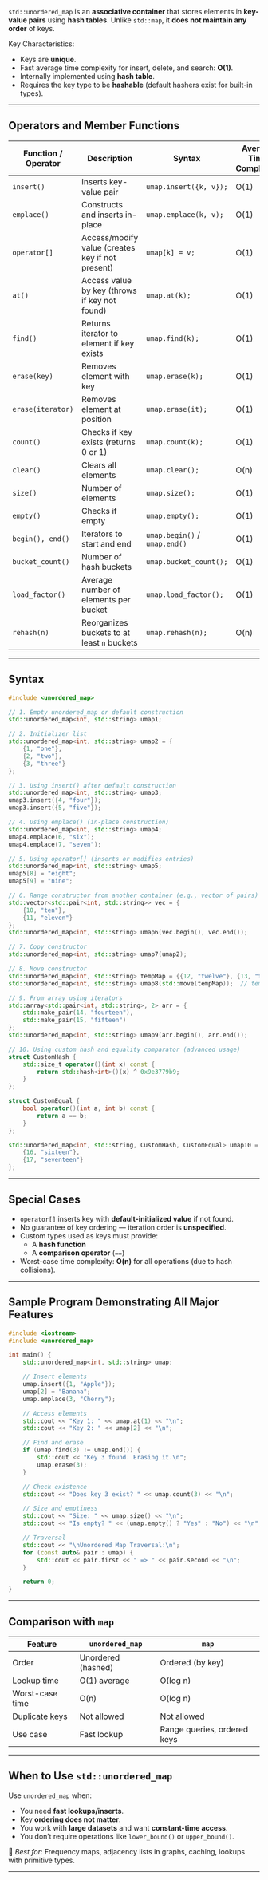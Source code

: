`std::unordered_map` is an **associative container** that stores elements in **key-value pairs** using **hash tables**. Unlike `std::map`, it **does not maintain any order** of keys.

Key Characteristics:
- Keys are **unique**.
- Fast average time complexity for insert, delete, and search: **O(1)**.
- Internally implemented using **hash table**.
- Requires the key type to be **hashable** (default hashers exist for built-in types).

---
## Operators and Member Functions

|Function / Operator|Description|Syntax|Average Time Complexity|Example|
|---|---|---|---|---|
|`insert()`|Inserts key-value pair|`umap.insert({k, v});`|O(1)|`umap.insert({1, "A"});`|
|`emplace()`|Constructs and inserts in-place|`umap.emplace(k, v);`|O(1)|`umap.emplace(2, "B");`|
|`operator[]`|Access/modify value (creates key if not present)|`umap[k] = v;`|O(1)|`umap[3] = "C";`|
|`at()`|Access value by key (throws if key not found)|`umap.at(k);`|O(1)|`umap.at(1);`|
|`find()`|Returns iterator to element if key exists|`umap.find(k);`|O(1)|`auto it = umap.find(1);`|
|`erase(key)`|Removes element with key|`umap.erase(k);`|O(1)|`umap.erase(1);`|
|`erase(iterator)`|Removes element at position|`umap.erase(it);`|O(1)|`umap.erase(umap.begin());`|
|`count()`|Checks if key exists (returns 0 or 1)|`umap.count(k);`|O(1)|`umap.count(5);`|
|`clear()`|Clears all elements|`umap.clear();`|O(n)||
|`size()`|Number of elements|`umap.size();`|O(1)||
|`empty()`|Checks if empty|`umap.empty();`|O(1)||
|`begin(), end()`|Iterators to start and end|`umap.begin()` / `umap.end()`|O(1)||
|`bucket_count()`|Number of hash buckets|`umap.bucket_count();`|O(1)||
|`load_factor()`|Average number of elements per bucket|`umap.load_factor();`|O(1)||
|`rehash(n)`|Reorganizes buckets to at least `n` buckets|`umap.rehash(n);`|O(n)||

---
## Syntax

```cpp
#include <unordered_map>

// 1. Empty unordered_map or default construction
std::unordered_map<int, std::string> umap1;

// 2. Initializer list
std::unordered_map<int, std::string> umap2 = {
    {1, "one"},
    {2, "two"},
    {3, "three"}
};

// 3. Using insert() after default construction
std::unordered_map<int, std::string> umap3;
umap3.insert({4, "four"});
umap3.insert({5, "five"});

// 4. Using emplace() (in-place construction)
std::unordered_map<int, std::string> umap4;
umap4.emplace(6, "six");
umap4.emplace(7, "seven");

// 5. Using operator[] (inserts or modifies entries)
std::unordered_map<int, std::string> umap5;
umap5[8] = "eight";
umap5[9] = "nine";

// 6. Range constructor from another container (e.g., vector of pairs)
std::vector<std::pair<int, std::string>> vec = {
    {10, "ten"},
    {11, "eleven"}
};
std::unordered_map<int, std::string> umap6(vec.begin(), vec.end());

// 7. Copy constructor
std::unordered_map<int, std::string> umap7(umap2);

// 8. Move constructor
std::unordered_map<int, std::string> tempMap = {{12, "twelve"}, {13, "thirteen"}};
std::unordered_map<int, std::string> umap8(std::move(tempMap));  // tempMap is now empty

// 9. From array using iterators
std::array<std::pair<int, std::string>, 2> arr = {
    std::make_pair(14, "fourteen"),
    std::make_pair(15, "fifteen")
};
std::unordered_map<int, std::string> umap9(arr.begin(), arr.end());

// 10. Using custom hash and equality comparator (advanced usage)
struct CustomHash {
    std::size_t operator()(int x) const {
        return std::hash<int>()(x) ^ 0x9e3779b9;
    }
};

struct CustomEqual {
    bool operator()(int a, int b) const {
        return a == b;
    }
};

std::unordered_map<int, std::string, CustomHash, CustomEqual> umap10 = {
    {16, "sixteen"},
    {17, "seventeen"}
};
```

---
## Special Cases

- `operator[]` inserts key with **default-initialized value** if not found.
- No guarantee of key ordering — iteration order is **unspecified**.
- Custom types used as keys must provide:
    - A **hash function**
    - A **comparison operator** (`==`)
- Worst-case time complexity: **O(n)** for all operations (due to hash collisions).    

---
## Sample Program Demonstrating All Major Features

```cpp
#include <iostream>
#include <unordered_map>

int main() {
    std::unordered_map<int, std::string> umap;

    // Insert elements
    umap.insert({1, "Apple"});
    umap[2] = "Banana";
    umap.emplace(3, "Cherry");

    // Access elements
    std::cout << "Key 1: " << umap.at(1) << "\n";
    std::cout << "Key 2: " << umap[2] << "\n";

    // Find and erase
    if (umap.find(3) != umap.end()) {
        std::cout << "Key 3 found. Erasing it.\n";
        umap.erase(3);
    }

    // Check existence
    std::cout << "Does key 3 exist? " << umap.count(3) << "\n";

    // Size and emptiness
    std::cout << "Size: " << umap.size() << "\n";
    std::cout << "Is empty? " << (umap.empty() ? "Yes" : "No") << "\n";

    // Traversal
    std::cout << "\nUnordered Map Traversal:\n";
    for (const auto& pair : umap) {
        std::cout << pair.first << " => " << pair.second << "\n";
    }

    return 0;
}
```

---
## Comparison with `map`

|Feature|`unordered_map`|`map`|
|---|---|---|
|Order|Unordered (hashed)|Ordered (by key)|
|Lookup time|O(1) average|O(log n)|
|Worst-case time|O(n)|O(log n)|
|Duplicate keys|Not allowed|Not allowed|
|Use case|Fast lookup|Range queries, ordered keys|

---
## When to Use `std::unordered_map`

Use `unordered_map` when:
- You need **fast lookups/inserts**.
- Key **ordering does not matter**.
- You work with **large datasets** and want **constant-time access**.
- You don’t require operations like `lower_bound()` or `upper_bound()`.

📌 _Best for_: Frequency maps, adjacency lists in graphs, caching, lookups with primitive types.

---
